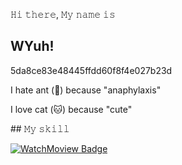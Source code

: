 𝙷𝚒 𝚝𝚑𝚎𝚛𝚎, 𝙼𝚢 𝚗𝚊𝚖𝚎 𝚒𝚜 

## WYuh!
<p>5da8ce83e48445ffdd60f8f4e027b23d</p>
<p>I hate ant (🐜) because "anaphylaxis"</p>
<p>I love cat (🐱) because "cute"</p>
## 𝙼𝚢 𝚜𝚔𝚒𝚕𝚕

[![WatchMoview Badge](https://img.shields.io/badge/Watch%20Movie-oo%2B-red)](#)
<br/>

